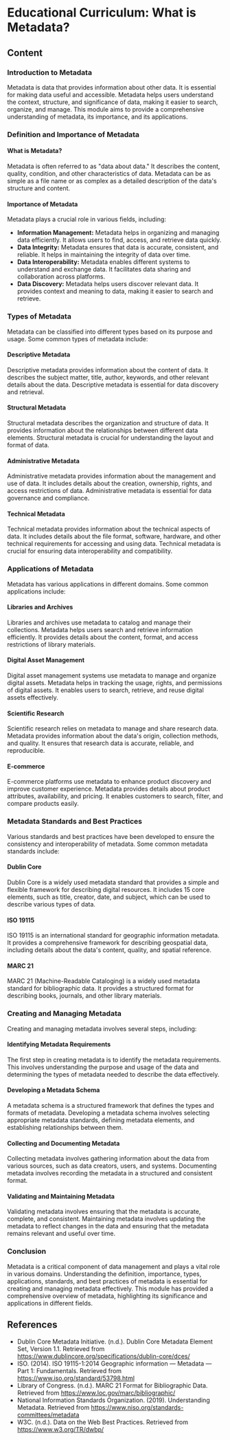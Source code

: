 # Educational Curriculum: What is Metadata?

## Content

### Introduction to Metadata

Metadata is data that provides information about other data. It is essential for making data useful and accessible. Metadata helps users understand the context, structure, and significance of data, making it easier to search, organize, and manage. This module aims to provide a comprehensive understanding of metadata, its importance, and its applications.

### Definition and Importance of Metadata

#### What is Metadata?

Metadata is often referred to as "data about data." It describes the content, quality, condition, and other characteristics of data. Metadata can be as simple as a file name or as complex as a detailed description of the data's structure and content.

#### Importance of Metadata

Metadata plays a crucial role in various fields, including:

- **Information Management:** Metadata helps in organizing and managing data efficiently. It allows users to find, access, and retrieve data quickly.
- **Data Integrity:** Metadata ensures that data is accurate, consistent, and reliable. It helps in maintaining the integrity of data over time.
- **Data Interoperability:** Metadata enables different systems to understand and exchange data. It facilitates data sharing and collaboration across platforms.
- **Data Discovery:** Metadata helps users discover relevant data. It provides context and meaning to data, making it easier to search and retrieve.

### Types of Metadata

Metadata can be classified into different types based on its purpose and usage. Some common types of metadata include:

#### Descriptive Metadata

Descriptive metadata provides information about the content of data. It describes the subject matter, title, author, keywords, and other relevant details about the data. Descriptive metadata is essential for data discovery and retrieval.

#### Structural Metadata

Structural metadata describes the organization and structure of data. It provides information about the relationships between different data elements. Structural metadata is crucial for understanding the layout and format of data.

#### Administrative Metadata

Administrative metadata provides information about the management and use of data. It includes details about the creation, ownership, rights, and access restrictions of data. Administrative metadata is essential for data governance and compliance.

#### Technical Metadata

Technical metadata provides information about the technical aspects of data. It includes details about the file format, software, hardware, and other technical requirements for accessing and using data. Technical metadata is crucial for ensuring data interoperability and compatibility.

### Applications of Metadata

Metadata has various applications in different domains. Some common applications include:

#### Libraries and Archives

Libraries and archives use metadata to catalog and manage their collections. Metadata helps users search and retrieve information efficiently. It provides details about the content, format, and access restrictions of library materials.

#### Digital Asset Management

Digital asset management systems use metadata to manage and organize digital assets. Metadata helps in tracking the usage, rights, and permissions of digital assets. It enables users to search, retrieve, and reuse digital assets effectively.

#### Scientific Research

Scientific research relies on metadata to manage and share research data. Metadata provides information about the data's origin, collection methods, and quality. It ensures that research data is accurate, reliable, and reproducible.

#### E-commerce

E-commerce platforms use metadata to enhance product discovery and improve customer experience. Metadata provides details about product attributes, availability, and pricing. It enables customers to search, filter, and compare products easily.

### Metadata Standards and Best Practices

Various standards and best practices have been developed to ensure the consistency and interoperability of metadata. Some common metadata standards include:

#### Dublin Core

Dublin Core is a widely used metadata standard that provides a simple and flexible framework for describing digital resources. It includes 15 core elements, such as title, creator, date, and subject, which can be used to describe various types of data.

#### ISO 19115

ISO 19115 is an international standard for geographic information metadata. It provides a comprehensive framework for describing geospatial data, including details about the data's content, quality, and spatial reference.

#### MARC 21

MARC 21 (Machine-Readable Cataloging) is a widely used metadata standard for bibliographic data. It provides a structured format for describing books, journals, and other library materials.

### Creating and Managing Metadata

Creating and managing metadata involves several steps, including:

#### Identifying Metadata Requirements

The first step in creating metadata is to identify the metadata requirements. This involves understanding the purpose and usage of the data and determining the types of metadata needed to describe the data effectively.

#### Developing a Metadata Schema

A metadata schema is a structured framework that defines the types and formats of metadata. Developing a metadata schema involves selecting appropriate metadata standards, defining metadata elements, and establishing relationships between them.

#### Collecting and Documenting Metadata

Collecting metadata involves gathering information about the data from various sources, such as data creators, users, and systems. Documenting metadata involves recording the metadata in a structured and consistent format.

#### Validating and Maintaining Metadata

Validating metadata involves ensuring that the metadata is accurate, complete, and consistent. Maintaining metadata involves updating the metadata to reflect changes in the data and ensuring that the metadata remains relevant and useful over time.

### Conclusion

Metadata is a critical component of data management and plays a vital role in various domains. Understanding the definition, importance, types, applications, standards, and best practices of metadata is essential for creating and managing metadata effectively. This module has provided a comprehensive overview of metadata, highlighting its significance and applications in different fields.

## References

- Dublin Core Metadata Initiative. (n.d.). Dublin Core Metadata Element Set, Version 1.1. Retrieved from <https://www.dublincore.org/specifications/dublin-core/dces/>
- ISO. (2014). ISO 19115-1:2014 Geographic information — Metadata — Part 1: Fundamentals. Retrieved from <https://www.iso.org/standard/53798.html>
- Library of Congress. (n.d.). MARC 21 Format for Bibliographic Data. Retrieved from <https://www.loc.gov/marc/bibliographic/>
- National Information Standards Organization. (2019). Understanding Metadata. Retrieved from <https://www.niso.org/standards-committees/metadata>
- W3C. (n.d.). Data on the Web Best Practices. Retrieved from <https://www.w3.org/TR/dwbp/>